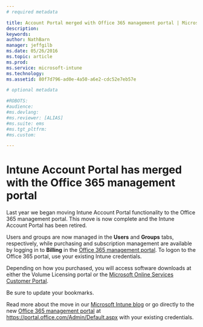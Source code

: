 ```yaml
---
# required metadata

title: Account Portal merged with Office 365 management portal | Microsoft Intune
description:
keywords:
author: NathBarn
manager: jeffgilb
ms.date: 05/26/2016
ms.topic: article
ms.prod:
ms.service: microsoft-intune
ms.technology:
ms.assetid: 80f7d796-ad0e-4a50-a6e2-cdc52e7eb57e

# optional metadata

#ROBOTS:
#audience:
#ms.devlang:
#ms.reviewer: [ALIAS]
#ms.suite: ems
#ms.tgt_pltfrm:
#ms.custom:

---
```


# Intune Account Portal has merged with the Office 365 management portal

Last year we began moving Intune Account Portal functionality to the Office 365 management portal. This move is now complete and the Intune Account Portal has been retired.

Users and groups are now managed in the **Users** and **Groups** tabs, respectively, while purchasing and subscription management are available by logging in to **Billing** in the [Office 365 management portal](https://portal.office.com/Admin/Default.aspx). To logon to the Office 365 portal, use your existing Intune credentials.

Depending on how you purchased, you will access software downloads at either the Volume Licensing portal or the [Microsoft Online Services Customer Portal](http://go.microsoft.com/fwlink/?LinkId=259567).

Be sure to update your bookmarks.

Read more about the move in our [Microsoft Intune blog](https://blogs.technet.microsoft.com/microsoftintune/2015/09/01/intune-and-ems-subscriptions-now-available-in-the-office-365-portal/) or go directly to the new [Office 365 management portal](https://portal.office.com/Admin/Default.aspx) at https://portal.office.com/Admin/Default.aspx with your existing credentials.
